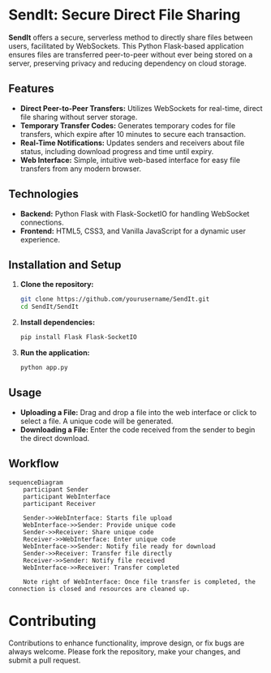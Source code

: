 # SendIt: Secure Direct File Sharing

**SendIt** offers a secure, serverless method to directly share files between users, facilitated by WebSockets. This Python Flask-based application ensures files are transferred peer-to-peer without ever being stored on a server, preserving privacy and reducing dependency on cloud storage.

## Features
- **Direct Peer-to-Peer Transfers:** Utilizes WebSockets for real-time, direct file sharing without server storage.
- **Temporary Transfer Codes:** Generates temporary codes for file transfers, which expire after 10 minutes to secure each transaction.
- **Real-Time Notifications:** Updates senders and receivers about file status, including download progress and time until expiry.
- **Web Interface:** Simple, intuitive web-based interface for easy file transfers from any modern browser.

## Technologies
- **Backend:** Python Flask with Flask-SocketIO for handling WebSocket connections.
- **Frontend:** HTML5, CSS3, and Vanilla JavaScript for a dynamic user experience.

## Installation and Setup

1. **Clone the repository:**
    ```bash
    git clone https://github.com/yourusername/SendIt.git
    cd SendIt/SendIt
    ```

2. **Install dependencies:**
    ```bash
    pip install Flask Flask-SocketIO
    ```

3. **Run the application:**
    ```bash
    python app.py
    ```

## Usage
- **Uploading a File:** Drag and drop a file into the web interface or click to select a file. A unique code will be generated.
- **Downloading a File:** Enter the code received from the sender to begin the direct download.

## Workflow
```mermaid
sequenceDiagram
    participant Sender
    participant WebInterface
    participant Receiver

    Sender->>WebInterface: Starts file upload
    WebInterface->>Sender: Provide unique code
    Sender->>Receiver: Share unique code
    Receiver->>WebInterface: Enter unique code
    WebInterface->>Sender: Notify file ready for download
    Sender->>Receiver: Transfer file directly
    Receiver->>Sender: Notify file received
    WebInterface->>Receiver: Transfer completed

    Note right of WebInterface: Once file transfer is completed, the connection is closed and resources are cleaned up.

```

# Contributing
Contributions to enhance functionality, improve design, or fix bugs are always welcome. Please fork the repository, make your changes, and submit a pull request.
